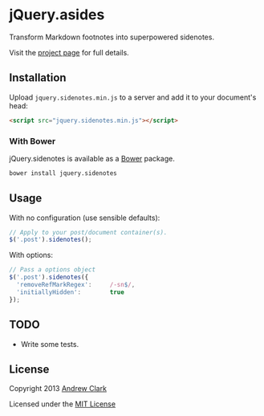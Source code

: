 # jQuery.asides

Transform Markdown footnotes into superpowered sidenotes.

Visit the [project page](http://acdlite.github.io/jquery.sidenotes/) for full details.

## Installation

Upload `jquery.sidenotes.min.js` to a server and add it to your document's head:

```html
<script src="jquery.sidenotes.min.js"></script>
```

### With Bower

jQuery.sidenotes is available as a [Bower](http://bower.io) package.

```bash
bower install jquery.sidenotes
```

## Usage

With no configuration (use sensible defaults):

```javascript
// Apply to your post/document container(s).
$('.post').sidenotes();
```

With options:

```javascript
// Pass a options object
$('.post').sidenotes({
  'removeRefMarkRegex':     /-sn$/,
  'initiallyHidden':        true
});
```

## TODO

* Write some tests.

## License

Copyright 2013
[Andrew Clark](http://andrewphilipclark.com)

Licensed under the [MIT License](http://opensource.org/licenses/MIT)
